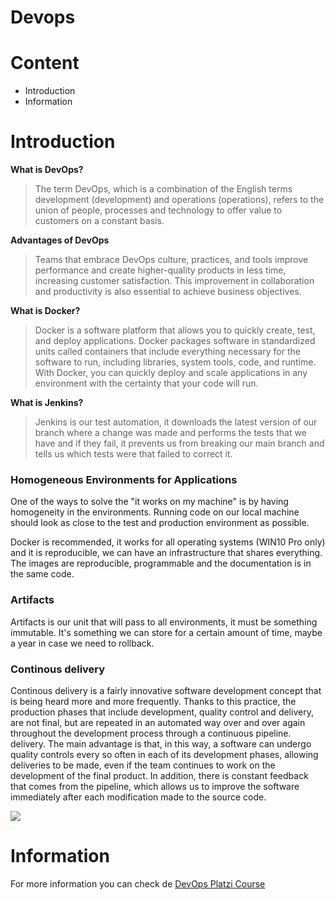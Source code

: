 # Devops
# Content
- Introduction
- Information

# Introduction

**What is DevOps?**
> The term DevOps, which is a combination of the English terms development (development) and operations (operations), refers to the union of people, processes and technology to offer value to customers on a constant basis.

**Advantages of DevOps**
> Teams that embrace DevOps culture, practices, and tools improve performance and create higher-quality products in less time, increasing customer satisfaction. This improvement in collaboration and productivity is also essential to achieve business objectives.

**What is Docker?**
> Docker is a software platform that allows you to quickly create, test, and deploy applications. Docker packages software in standardized units called containers that include everything necessary for the software to run, including libraries, system tools, code, and runtime. With Docker, you can quickly deploy and scale applications in any environment with the certainty that your code will run.

**What is Jenkins?**
> Jenkins is our test automation, it downloads the latest version of our branch where a change was made and performs the tests that we have and if they fail, it prevents us from breaking our main branch and tells us which tests were that failed to correct it.

### Homogeneous Environments for Applications

One of the ways to solve the "it works on my machine" is by having homogeneity in the environments. Running code on our local machine should look as close to the test and production environment as possible.

Docker is recommended, it works for all operating systems (WIN10 Pro only) and it is reproducible, we can have an infrastructure that shares everything. The images are reproducible, programmable and the documentation is in the same code.

### Artifacts
Artifacts is our unit that will pass to all environments, it must be something immutable. It's something we can store for a certain amount of time, maybe a year in case we need to rollback.

### Continous delivery 
Continous delivery is a fairly innovative software development concept that is being heard more and more frequently. Thanks to this practice, the production phases that include development, quality control and delivery, are not final, but are repeated in an automated way over and over again throughout the development process through a continuous pipeline. delivery. The main advantage is that, in this way, a software can undergo quality controls every so often in each of its development phases, allowing deliveries to be made, even if the team continues to work on the development of the final product. In addition, there is constant feedback that comes from the pipeline, which allows us to improve the software immediately after each modification made to the source code.

<div>
  <img src = "https://www.atuservicio.net/wp-content/uploads/integracion-continua-768x467.png" width "100%">
</div>

# Information

For more information you can check de [DevOps Platzi Course](https://platzi.com/clases/devops/)
